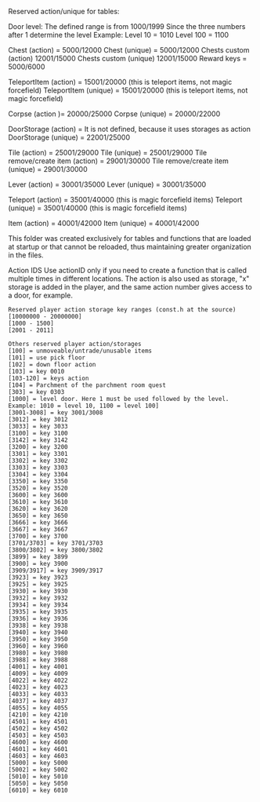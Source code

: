Reserved action/unique for tables:

Door level:
The defined range is from 1000/1999
Since the three numbers after 1 determine the level
Example:
Level 10 = 1010
Level 100 = 1100

Chest (action) = 5000/12000
Chest (unique) = 5000/12000
Chests custom (action) 12001/15000
Chests custom (unique) 12001/15000
Reward keys = 5000/6000

TeleportItem (action) = 15001/20000 (this is teleport items, not magic forcefield)
TeleportItem (unique) = 15001/20000 (this is teleport items, not magic forcefield)

Corpse (action )= 20000/25000
Corpse (unique) = 20000/22000

DoorStorage (action) = It is not defined, because it uses storages as action
DoorStorage (unique) = 22001/25000

Tile (action) = 25001/29000
Tile (unique) = 25001/29000
Tile remove/create item (action) = 29001/30000
Tile remove/create item (unique) = 29001/30000

Lever (action) = 30001/35000
Lever (unique) = 30001/35000

Teleport (action) = 35001/40000 (this is magic forcefield items)
Teleport (unique) = 35001/40000 (this is magic forcefield items)

Item (action) = 40001/42000
Item (unique) = 40001/42000

This folder was created exclusively for tables and functions that are loaded at startup or that cannot be reloaded, thus maintaining greater organization in the files.

Action IDS
	Use actionID only if you need to create a function that is called multiple times in different locations.
	The action is also used as storage, "x" storage is added in the player,
	and the same action number gives access to a door, for example.

	Reserved player action storage key ranges (const.h at the source)
	[10000000 - 20000000]
	[1000 - 1500]
	[2001 - 2011]

	Others reserved player action/storages
	[100] = unmoveable/untrade/unusable items
	[101] = use pick floor
	[102] = down floor action
	[103] = key 0010
	[103-120] = keys action
	[104] = Parchment of the parchment room quest
	[303] = key 0303
	[1000] = level door. Here 1 must be used followed by the level. Example: 1010 = level 10, 1100 = level 100]
	[3001-3008] = key 3001/3008
	[3012] = key 3012
	[3033] = key 3033
	[3100] = key 3100
	[3142] = key 3142
	[3200] = key 3200
	[3301] = key 3301
	[3302] = key 3302
	[3303] = key 3303
	[3304] = key 3304
	[3350] = key 3350
	[3520] = key 3520
	[3600] = key 3600
	[3610] = key 3610
	[3620] = key 3620
	[3650] = key 3650
	[3666] = key 3666
	[3667] = key 3667
	[3700] = key 3700
	[3701/3703] = key 3701/3703
	[3800/3802] = key 3800/3802
	[3899] = key 3899
	[3900] = key 3900
	[3909/3917] = key 3909/3917
	[3923] = key 3923
	[3925] = key 3925
	[3930] = key 3930
	[3932] = key 3932
	[3934] = key 3934
	[3935] = key 3935
	[3936] = key 3936
	[3938] = key 3938
	[3940] = key 3940
	[3950] = key 3950
	[3960] = key 3960
	[3980] = key 3980
	[3988] = key 3988
	[4001] = key 4001
	[4009] = key 4009
	[4022] = key 4022
	[4023] = key 4023
	[4033] = key 4033
	[4037] = key 4037
	[4055] = key 4055
	[4210] = key 4210
	[4501] = key 4501
	[4502] = key 4502
	[4503] = key 4503
	[4600] = key 4600
	[4601] = key 4601
	[4603] = key 4603
	[5000] = key 5000
	[5002] = key 5002
	[5010] = key 5010
	[5050] = key 5050
	[6010] = key 6010
